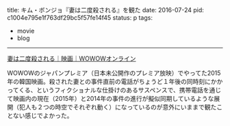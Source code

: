 title: キム・ボンジョ『妻は二度殺される』を観た
date: 2016-07-24
pid: c1004e795e1f763df29bc5f57fe14f45
status: p
tags:
- movie
- blog
---

[妻は二度殺される｜映画｜WOWOWオンライン][1]

WOWOWのジャパンプレミア（日本未公開作のプレミア放映）でやってた2015年の韓国映画。殺された妻との事件直前の電話がちょうど１年後の同時刻にかかってくる、というフィクショナルな仕掛けのあるサスペンスで、携帯電話を通じて映画内の現在（2015年）と2014年の事件の進行が擬似同期しているような展開（犯人も２つの時空でそれぞれ動く）になっているのが意外にいままで観たことない感じでよかった。

[1]:	http://www.wowow.co.jp/pg_info/detail/108246/index.php